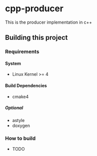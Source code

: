 # cpp-producer

This is the producer implementation in c++

## Building this project

### Requirements

#### System
 - Linux Kernel >= 4

#### Build Dependencies
 - cmake4

##### Optional
 - astyle
 - doxygen

### How to build

 - TODO

